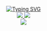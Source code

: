<p align="center">

<a href="https://github.com/Drarlian">
<img src="https://readme-typing-svg.demolab.com?font=Fira+Code&duration=2000&pause=100&multiline=true&repeat=false&width=620&height=80&lines=Witor+Oliveira;Desenvolvedor+%7C+Estudante+%7C+Egenheiro da Computação;Python+%7C+Automação+%7C+Análise de dados" alt="Typing SVG" />
</a>
</a>

<br/>
  
<a href="https://www.linkedin.com/in/witoroliveira/">
<img src="https://img.shields.io/badge/-Linkedin-blue?style=flat-square&logo=linkedin"> 
</a>
<a href="mailto:witoredson@gmail.com">
<img src="https://img.shields.io/badge/-Email-red?style=flat-square&logo=gmail&logoColor=white">
</a>

<br/>

<a href="https://github.com/Drarlian">
  <img src="https://github-stats-alpha.vercel.app/api?username=Drarlian&cc=22272e&tc=37BCF6&ic=fff&bc=0000">
</a>
<p>


<!-- 
### Hi there 👋
<img src="https://img.shields.io/badge/-Linkedin-blue?style=flat-square&logo=linkedin"> 
-->

<!--
**Drarlian/Drarlian** is a ✨ _special_ ✨ repository because its `README.md` (this file) appears on your GitHub profile.

Here are some ideas to get you started:

- 🔭 I’m currently working on ...
- 🌱 I’m currently learning ...
- 👯 I’m looking to collaborate on ...
- 🤔 I’m looking for help with ...
- 💬 Ask me about ...
- 📫 How to reach me: ...
- 😄 Pronouns: ...
- ⚡ Fun fact: ...
-->
